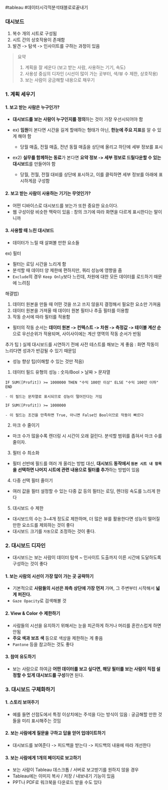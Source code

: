 #tableau #데이터시각적분석태블로로끝내기

### 대시보드
1. 복수 개의 시트로 구성됨
2. 시트 간의 상호작용이 존재함
3. 발견 -> 탐색 -> 인사이트를 구하는 과정이 있음

> 요약
> 1. 계획을 잘 세운다 (보고 받는 사람, 사용하는 기기, 속도)
> 2. 사용성 중심의 디자인 (시선이 많이 가는 곳부터, 색/뷰 수 제한, 상호작용)
> 3. 보는 사람이 궁금해할 내용으로 채우기

### 1. 계획 세우기
#### 1. 보고 받는 사람은 누구인가?
- **대시보드를 보는 사람이 누구인지를 정의**하는 것이 가장 우선시되어야 함

- ex) **임원**이 본다면 시간을 길게 할애하는 형태가 아닌, **한눈에 주요 지표**를 알 수 있게 해야 함
	- 당월 매출, 전월 매출, 전년 동월 매출을 상단에 올리고 하단에 세부 정보를 표시

- ex2) **실무를 함께하는 동료**가 본다면 **요약 정보 -> 세부 정보로 드릴다운할 수 있는 대시보드**를 만들어야 함
	- 당월, 전월, 전월 대비를 상단에 표시하고, 이를 클릭하면 세부 정보를 아래에 표시하게끔 구성함

#### 2. 보고 받는 사람이 사용하는 기기는 무엇인가?
- 어떤 디바이스로 대시보드를 보는가 또한 중요한 요소이다.
- 웹 구성이랑 비슷한 맥락이 있음 : 창의 크기에 따라 화면을 다르게 표시한다는 말이니까

#### 3. 사용할 때 느린 대시보드
- 데이터가 느릴 때 살펴볼 만한 요소들

ex) 필터
- 필터는 로딩 시간을 느리게 함
- 분석할 때 데이터 양 제한에 편하지만, 쿼리 성능에 영향을 줌
- `Exclude`의 경우 `Keep Only`보다 느린데, 차원에 대한 모든 데이터를 로드하기 때문에 느려짐

해결법)
1. 데이터 원본을 만들 때 어떤 것을 쓰고 쓰지 않을지 결정해서 필요한 요소만 가져옴
2. 데이터 원본을 가져올 때 데이터 원본 필터나 추출 필터를 이용함
3. 작동 순서에 따라 필터를 적용함

- 필터의 작동 순서는 **데이터 원본 -> 컨텍스트 -> 차원 -> 측정값 -> 테이블 계산 순**으로 우선순위가 적용되며, 사이사이에는 계산 영역의 작동 순서가 반됨

추가 팁 ) 실제 대시보드를 시연하기 전에 사전 테스트를 해보는 게 좋음 : 화면 작동이 느리다면 성과가 반감될 수 있기 때문임

- 성능 향상 팁(이해할 수 있는 것만 적음)

1. 데이터 필드 유형의 성능 : 숫자/Bool > 날짜 > 문자열
```tableau
IF SUM([Profit]) >= 1000000 THEN "수익 100만 이상" ELSE "수익 100만 이하" END
```
	- 이 필드는 문자열로 표시되므로 성능이 떨어진다는 거임
```TABLEAU
IF SUM([Profit]) >= 1000000
```
	- 이 필드는 조건을 만족하면 True, 아니면 False인 Bool이므로 작동이 빠르다 

2. 마크 수 줄이기
- 마크 수가 많을수록 렌더링 시 시간이 오래 걸린다. 분석할 범위를 좁혀서 마크 수를 줄이자.

3. 필터 수 최소화
- 필터 선반에 필드를 여러 개 올리는 방법 대신, **대시보드 동작에서 `원본 시트 내 항목`을 선택하면 나머지 시트에 관련 내용으로 필터를 추가**하는 방법이 있음

4. 다중 선택 필터 줄이기
- 여러 값을 필터 설정할 수 있는 다중 값 등의 필터는 로딩, 렌더링 속도를 느리게 한다

5. 대시보드 수 제한
- 대시보드의 수는 3~4개 정도로 제한하며, 더 많은 뷰를 활용한다면 성능이 떨어질 만한 요소드를 제외하는 것이 좋다
- 대시보드 크기를 `자동`으로 조정하는 것이 좋다.

### 2. 대시보드 디자인
- 대시보드는 보는 사람이 데이터 탐색 ~ 인사이트 도출까지 이른 시간에 도달하도록 구성하는 것이 좋다

#### 1. 보는 사람의 시선이 가장 많이 가는 곳 공략하기
- 기본적으로 **사람들의 시선은 좌측 상단에 가장 먼저** 가며, 그 주변부터 시작해서 **넓게 퍼진다.**
- `Gaze Opacity`로 검색해볼 것

#### 2. View & Color 수 제한하기
- 사람들의 시선을 유지하기 위해서는 눈을 피곤하게 하거나 머리를 혼란스럽게 하면 안됨
- **주요 색과 보조 색**  등으로 색상을 제한하는 게 좋음
- `Pantone` 등을 참고하는 것도 좋다

#### 3. 참여 유도하기
- 보는 사람으로 하여금 **어떤 데이터를 보고 싶다면, 해당 필터를 보는 사람이 직접 설정할 수 있게 대시보드를 구성**하면 된다.

### 3. 대시보드 구체화하기

#### 1. 스토리 보여주기
- 예를 들면 산점도에서 특정 이상치에는 주석을 다는 방식이 있음 : 궁금해할 만한 것들을 미리 표시해주는 것임

#### 2. 보는 사람에게 질문을 구하고 답을 얻어 업데이트하기
- 대시보드를 보여준다 -> 피드백을 받는다 -> 피드백의 내용에 따라 개선한다

#### 3. 보는 사람에게 1개의 페이지로 보고하기
- 보는 사람이 Tableau 데스크톱 / 서버로 보고받기를 원하지 않을 경우
- Tableau에는 이미지 복사 / 저장 / 내보내기 기능이 있음
- PPT나 PDF로 워크북을 다운로드 받을 수도 있다

